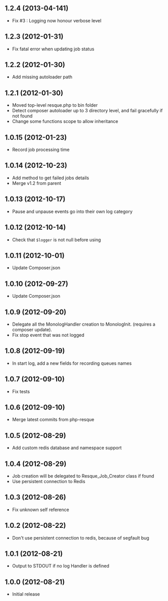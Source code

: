 ## 1.2.4 (2013-04-141) ##

* Fix #3 : Logging now honour verbose level

## 1.2.3 (2012-01-31) ##

* Fix fatal error when updating job status

## 1.2.2 (2012-01-30) ##

* Add missing autoloader path

## 1.2.1 (2012-01-30) ##

* Moved top-level resque.php to bin folder
* Detect composer autoloader up to 3 directory level, and fail gracefully if not found
* Change some functions scope to allow inheritance


## 1.0.15 (2012-01-23) ##

* Record job processing time

## 1.0.14 (2012-10-23) ##

* Add method to get failed jobs details
* Merge v1.2 from parent

## 1.0.13 (2012-10-17) ##

* Pause and unpause events go into their own log category

## 1.0.12 (2012-10-14) ##

* Check that `$logger` is not null before using

## 1.0.11 (2012-10-01) ##

* Update Composer.json

## 1.0.10 (2012-09-27) ##

* Update Composer.json


## 1.0.9 (2012-09-20) ##

* Delegate all the MonologHandler creation to MonologInit. (requires a composer update).
* Fix stop event that was not logged

## 1.0.8 (2012-09-19) ##

* In start log, add a new fields for recording queues names

## 1.0.7 (2012-09-10) ##

* Fix tests

## 1.0.6 (2012-09-10) ##

* Merge latest commits from php-resque


## 1.0.5 (2012-08-29) ##

* Add custom redis database and namespace support

## 1.0.4 (2012-08-29) ##

* Job creation will be delegated to Resque_Job_Creator class if found
* Use persistent connection to Redis

## 1.0.3 (2012-08-26) ##

* Fix unknown self reference

## 1.0.2 (2012-08-22) ##

* Don't use persistent connection to redis, because of segfault bug

## 1.0.1 (2012-08-21) ##

* Output to STDOUT if no log Handler is defined

## 1.0.0 (2012-08-21) ##

* Initial release